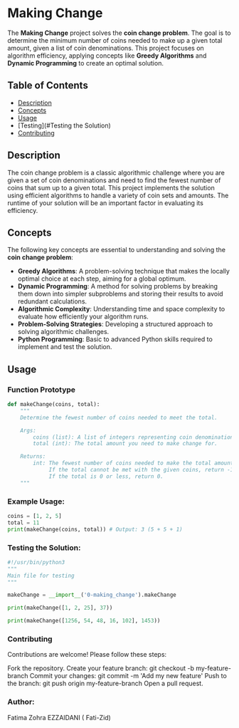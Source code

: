 # Making Change

The **Making Change** project solves the **coin change problem**. The goal is to determine the minimum number of coins needed to make up a given total amount, given a list of coin denominations. This project focuses on algorithm efficiency, applying concepts like **Greedy Algorithms** and **Dynamic Programming** to create an optimal solution.

## Table of Contents

- [Description](#description)
- [Concepts](#concepts)
- [Usage](#usage)
- [Testing](#Testing the Solution)
- [Contributing](#contributing)

## Description

The coin change problem is a classic algorithmic challenge where you are given a set of coin denominations and need to find the fewest number of coins that sum up to a given total. This project implements the solution using efficient algorithms to handle a variety of coin sets and amounts. The runtime of your solution will be an important factor in evaluating its efficiency.

## Concepts

The following key concepts are essential to understanding and solving the **coin change problem**:

- **Greedy Algorithms**: A problem-solving technique that makes the locally optimal choice at each step, aiming for a global optimum.
- **Dynamic Programming**: A method for solving problems by breaking them down into simpler subproblems and storing their results to avoid redundant calculations.
- **Algorithmic Complexity**: Understanding time and space complexity to evaluate how efficiently your algorithm runs.
- **Problem-Solving Strategies**: Developing a structured approach to solving algorithmic challenges.
- **Python Programming**: Basic to advanced Python skills required to implement and test the solution.

## Usage

### Function Prototype

```python
def makeChange(coins, total):
    """
    Determine the fewest number of coins needed to meet the total.

    Args:
        coins (list): A list of integers representing coin denominations.
        total (int): The total amount you need to make change for.

    Returns:
        int: The fewest number of coins needed to make the total amount.
             If the total cannot be met with the given coins, return -1.
             If the total is 0 or less, return 0.
    """
```

### Example Usage:

```python
coins = [1, 2, 5]
total = 11
print(makeChange(coins, total)) # Output: 3 (5 + 5 + 1)
```

### Testing the Solution:

```python
#!/usr/bin/python3
"""
Main file for testing
"""

makeChange = __import__('0-making_change').makeChange

print(makeChange([1, 2, 25], 37))

print(makeChange([1256, 54, 48, 16, 102], 1453))
```

### Contributing

Contributions are welcome! Please follow these steps:

Fork the repository.
Create your feature branch: git checkout -b my-feature-branch
Commit your changes: git commit -m 'Add my new feature'
Push to the branch: git push origin my-feature-branch
Open a pull request.

### Author:

Fatima Zohra EZZAIDANI ( Fati-Zid)
